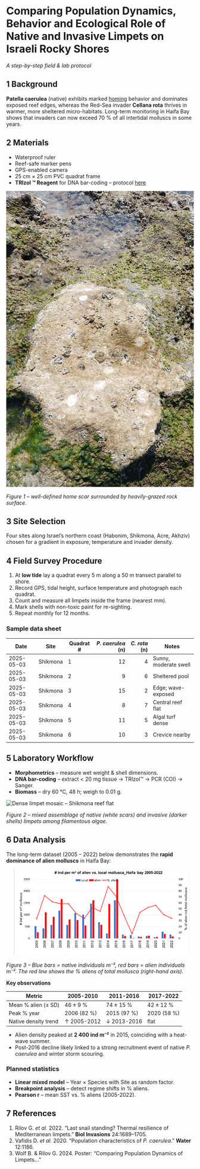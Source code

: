 # Comparing Population Dynamics, Behavior and Ecological Role of Native and Invasive Limpets on Israeli Rocky Shores
_A step-by-step field & lab protocol_

## 1  Background
**Patella caerulea** (native) exhibits marked <u>homing</u> behavior and dominates exposed reef edges, whereas the Red-Sea invader **Cellana rota** thrives in warmer, more sheltered micro-habitats. Long-term monitoring in Haifa Bay shows that invaders can now exceed 70 % of all intertidal molluscs in some years.

## 2  Materials
* Waterproof ruler  
* Reef-safe marker pens  
* GPS-enabled camera  
* 25 cm × 25 cm PVC quadrat frame  
* **TRIzol ™ Reagent** for DNA bar-coding – protocol [here](https://assets.thermofisher.com/TFS-Assets%2FLSG%2Fmanuals%2Ftrizol_reagent.pdf)

![Homing scar of _P. caerulea_](Homing_Limpet.jpg)

*Figure 1 – well-defined home scar surrounded by heavily-grazed rock surface.*

## 3  Site Selection
Four sites along Israel’s northern coast (Habonim, Shikmona, Acre, Akhziv) chosen for a gradient in exposure, temperature and invader density.

## 4  Field Survey Procedure
1. At **low tide** lay a quadrat every 5 m along a 50 m transect parallel to shore.  
2. Record GPS, tidal height, surface temperature and photograph each quadrat.  
3. Count and measure all limpets inside the frame (nearest mm).  
4. Mark shells with non-toxic paint for re-sighting.  
5. Repeat monthly for 12 months.

### Sample data sheet
| Date | Site | Quadrat # | _P. caerulea_ (n) | _C. rota_ (n) | Notes |
|------|------|-----------|------------------:|--------------:|-------|
|2025-05-03|Shikmona|1|12|4|Sunny, moderate swell|
|2025-05-03|Shikmona|2|9|6|Sheltered pool|
|2025-05-03|Shikmona|3|15|2|Edge; wave-exposed|
|2025-05-03|Shikmona|4|8|7|Central reef flat|
|2025-05-03|Shikmona|5|11|5|Algal turf dense|
|2025-05-03|Shikmona|6|10|3|Crevice nearby|

## 5  Laboratory Workflow
* **Morphometrics** – measure wet weight & shell dimensions.  
* **DNA bar-coding** – extract < 20 mg tissue → TRIzol™ → PCR (COI) → Sanger.  
* **Biomass** – dry 60 °C, 48 h; weigh to 0.01 g.

![Dense limpet mosaic – Shikmona reef flat](shikmona_coast4_25.jpg)

*Figure 2 – mixed assemblage of native (white scars) and invasive (darker shells) limpets among filamentous algae.*

## 6  Data Analysis
The long-term dataset (2005 – 2022) below demonstrates the **rapid dominance of alien molluscs** in Haifa Bay:

![Alien vs local mollusca density 2005-2022](limpet.png)

*Figure 3 – Blue bars = native individuals m⁻², red bars = alien individuals m⁻². The red line shows the % aliens of total mollusca (right-hand axis).*

**Key observations**

| Metric | 2005-2010 | 2011-2016 | 2017-2022 |
|--------|-----------|-----------|-----------|
|Mean % alien (± SD)|46 ± 9 %|74 ± 15 %|42 ± 12 %|
|Peak % year|2006 (82 %)|2015 (97 %)|2020 (58 %)|
|Native density trend|↑ 2005-2012 | ↓ 2013-2016 | flat |

* Alien density peaked at **2 400 ind m⁻²** in 2015, coinciding with a heat-wave summer.  
* Post-2016 decline likely linked to a strong recruitment event of native *P. caerulea* and winter storm scouring.

### Planned statistics
* **Linear mixed model** – Year × Species with Site as random factor.  
* **Breakpoint analysis** – detect regime shifts in % aliens.  
* **Pearson r** – mean SST vs. % aliens (2005-2022).

## 7  References
1. Rilov G. *et al.* 2022. “Last snail standing? Thermal resilience of Mediterranean limpets.” **Biol Invasions** 24:1689–1705.  
2. Vafidis D. *et al.* 2020. “Population characteristics of *P. caerulea*.” **Water** 12:1186.  
3. Wolf B. & Rilov G. 2024. Poster: “Comparing Population Dynamics of Limpets…”  

